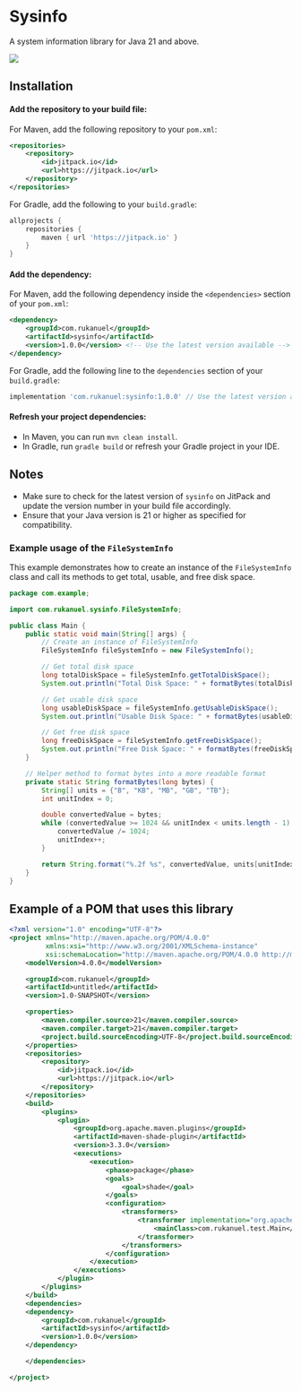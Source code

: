 # Sysinfo
A system information library for Java 21 and above.

[![](https://jitpack.io/v/rukanuel/sysinfo.svg)](https://jitpack.io/#rukanuel/sysinfo)

## Installation
#### Add the repository to your build file:

For Maven, add the following repository to your ```pom.xml```:
```xml
<repositories>
    <repository>
        <id>jitpack.io</id>
        <url>https://jitpack.io</url>
    </repository>
</repositories>
```

For Gradle, add the following to your ```build.gradle```:
```groovy
allprojects {
    repositories {
        maven { url 'https://jitpack.io' }
    }
}
```

#### Add the dependency:
For Maven, add the following dependency inside the ```<dependencies>``` section of your ```pom.xml```:
```xml
<dependency>
    <groupId>com.rukanuel</groupId>
    <artifactId>sysinfo</artifactId>
    <version>1.0.0</version> <!-- Use the latest version available -->
</dependency>
```

For Gradle, add the following line to the ```dependencies``` section of your ```build.gradle```:
```groovy
implementation 'com.rukanuel:sysinfo:1.0.0' // Use the latest version available
```

#### Refresh your project dependencies:
- In Maven, you can run ```mvn clean install```.
- In Gradle, run ```gradle build``` or refresh your Gradle project in your IDE.

## Notes
- Make sure to check for the latest version of ```sysinfo``` on JitPack and update the version number in your build file accordingly.
- Ensure that your Java version is 21 or higher as specified for compatibility.

### Example usage of the ```FileSystemInfo```
This example demonstrates how to create an instance of the ```FileSystemInfo``` class and call its methods to get total, usable, and free disk space.
```java
package com.example;

import com.rukanuel.sysinfo.FileSystemInfo;

public class Main {
    public static void main(String[] args) {
        // Create an instance of FileSystemInfo
        FileSystemInfo fileSystemInfo = new FileSystemInfo();

        // Get total disk space
        long totalDiskSpace = fileSystemInfo.getTotalDiskSpace();
        System.out.println("Total Disk Space: " + formatBytes(totalDiskSpace));

        // Get usable disk space
        long usableDiskSpace = fileSystemInfo.getUsableDiskSpace();
        System.out.println("Usable Disk Space: " + formatBytes(usableDiskSpace));

        // Get free disk space
        long freeDiskSpace = fileSystemInfo.getFreeDiskSpace();
        System.out.println("Free Disk Space: " + formatBytes(freeDiskSpace));
    }

    // Helper method to format bytes into a more readable format
    private static String formatBytes(long bytes) {
        String[] units = {"B", "KB", "MB", "GB", "TB"};
        int unitIndex = 0;

        double convertedValue = bytes;
        while (convertedValue >= 1024 && unitIndex < units.length - 1) {
            convertedValue /= 1024;
            unitIndex++;
        }

        return String.format("%.2f %s", convertedValue, units[unitIndex]);
    }
}
```

## Example of a POM that uses this library
```xml
<?xml version="1.0" encoding="UTF-8"?>
<project xmlns="http://maven.apache.org/POM/4.0.0"
         xmlns:xsi="http://www.w3.org/2001/XMLSchema-instance"
         xsi:schemaLocation="http://maven.apache.org/POM/4.0.0 http://maven.apache.org/xsd/maven-4.0.0.xsd">
    <modelVersion>4.0.0</modelVersion>

    <groupId>com.rukanuel</groupId>
    <artifactId>untitled</artifactId>
    <version>1.0-SNAPSHOT</version>

    <properties>
        <maven.compiler.source>21</maven.compiler.source>
        <maven.compiler.target>21</maven.compiler.target>
        <project.build.sourceEncoding>UTF-8</project.build.sourceEncoding>
    </properties>
    <repositories>
        <repository>
            <id>jitpack.io</id>
            <url>https://jitpack.io</url>
        </repository>
    </repositories>
    <build>
        <plugins>
            <plugin>
                <groupId>org.apache.maven.plugins</groupId>
                <artifactId>maven-shade-plugin</artifactId>
                <version>3.3.0</version>
                <executions>
                    <execution>
                        <phase>package</phase>
                        <goals>
                            <goal>shade</goal>
                        </goals>
                        <configuration>
                            <transformers>
                                <transformer implementation="org.apache.maven.plugins.shade.resource.ManifestResourceTransformer">
                                    <mainClass>com.rukanuel.test.Main</mainClass> <!-- Specify your Main class here -->
                                </transformer>
                            </transformers>
                        </configuration>
                    </execution>
                </executions>
            </plugin>
        </plugins>
    </build>
    <dependencies>
    <dependency>
        <groupId>com.rukanuel</groupId>
        <artifactId>sysinfo</artifactId>
        <version>1.0.0</version>
    </dependency>

    </dependencies>

</project>
```